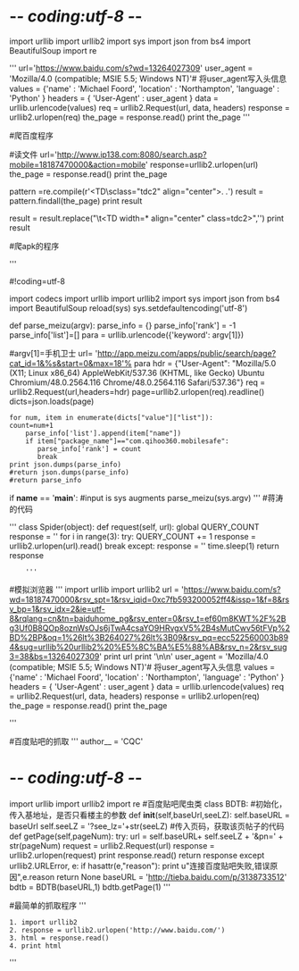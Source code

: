 # -*- coding:utf-8 -*-
import urllib
import urllib2
import sys 
import json
from bs4 import BeautifulSoup
import re

'''
url='https://www.baidu.com/s?wd=13264027309'
user_agent = 'Mozilla/4.0 (compatible; MSIE 5.5; Windows NT)'# 将user_agent写入头信息
values = {'name' : 'Michael Foord',
          'location' : 'Northampton',
          'language' : 'Python' }
headers = { 'User-Agent' : user_agent }
data = urllib.urlencode(values)
req = urllib2.Request(url, data, headers)
response = urllib2.urlopen(req)
the_page = response.read()
print the_page
'''

#爬百度程序



#读文件
url='http://www.ip138.com:8080/search.asp?mobile=18187470000&action=mobile'
response=urllib2.urlopen(url)
the_page = response.read()
print the_page


pattern =re.compile(r'<TD\sclass="tdc2" align="center">.*&nbsp;.*</TD>')
result = pattern.findall(the_page)
print result

result = result.replace("\t<TD width=* align=\"center\" class=tdc2>",'')
print result


#爬apk的程序

'''

#!coding=utf-8

import codecs
import urllib
import urllib2
import sys 
import json
from bs4 import BeautifulSoup
reload(sys)
sys.setdefaultencoding('utf-8')

def parse_meizu(argv):
    parse_info = {}
    parse_info['rank'] = -1
    parse_info['list']=[]
    para =  urllib.urlencode({'keyword': argv[1]})

    
#argv[1]=手机卫士
    url= 'http://app.meizu.com/apps/public/search/page?cat_id=1&%s&start=0&max=18'% para
    hdr = {"User-Agent": "Mozilla/5.0 (X11; Linux x86_64) AppleWebKit/537.36 (KHTML, like Gecko) Ubuntu Chromium/48.0.2564.116 Chrome/48.0.2564.116 Safari/537.36"}
    req = urllib2.Request(url,headers=hdr)
    page=urllib2.urlopen(req).readline()
    dicts=json.loads(page)
    
    for num, item in enumerate(dicts["value"]["list"]):
	count=num+1
        parse_info['list'].append(item["name"])
        if item["package_name"]=="com.qihoo360.mobilesafe":
           parse_info['rank'] = count
           break 
    print json.dumps(parse_info)
    #return json.dumps(parse_info)
    #return parse_info
    

if __name__ == '__main__':
#input is sys augments
    parse_meizu(sys.argv)
'''
#蒋涛的代码


'''
class Spider(object):
    def request(self, url):
        global QUERY_COUNT
        response = ''
        for i in range(3):
            try:
                QUERY_COUNT += 1
                response = urllib2.urlopen(url).read()
                break
            except:
                response = ''
                time.sleep(1)
        return response


        '''

#模拟浏览器
'''
import urllib
import urllib2
url = 'https://www.baidu.com/s?wd=18187470000&rsv_spt=1&rsv_iqid=0xc7fb593200052ff4&issp=1&f=8&rsv_bp=1&rsv_idx=2&ie=utf-8&rqlang=cn&tn=baiduhome_pg&rsv_enter=0&rsv_t=ef60m8KWT%2F%2Bg3Uf0B8QOp8oznWsOJs6jTwA4csaYO9HRvgxV5%2B4sMutCwv56tFVp%2BD%2BP&oq=1%26lt%3B264027%26lt%3B09&rsv_pq=ecc522560003b894&sug=urllib%20urllib2%20%E5%8C%BA%E5%88%AB&rsv_n=2&rsv_sug3=38&bs=13264027309'
print url
print '\n\n'
user_agent = 'Mozilla/4.0 (compatible; MSIE 5.5; Windows NT)'# 将user_agent写入头信息
values = {'name' : 'Michael Foord',
          'location' : 'Northampton',
          'language' : 'Python' }
headers = { 'User-Agent' : user_agent }
data = urllib.urlencode(values)
req = urllib2.Request(url, data, headers)
response = urllib2.urlopen(req)
the_page = response.read()
print the_page

'''

#百度贴吧的抓取
'''
author__ = 'CQC'
# -*- coding:utf-8 -*-
import urllib
import urllib2
import re
#百度贴吧爬虫类
class BDTB:
#初始化，传入基地址，是否只看楼主的参数
def __init__(self,baseUrl,seeLZ):
self.baseURL = baseUrl
self.seeLZ = '?see_lz='+str(seeLZ)
#传入页码，获取该页帖子的代码
def getPage(self,pageNum):
try:
url = self.baseURL+ self.seeLZ + '&pn=' + str(pageNum)
request = urllib2.Request(url)
response = urllib2.urlopen(request)
print response.read()
return response
except urllib2.URLError, e:
if hasattr(e,"reason"):
print u"连接百度贴吧失败,错误原因",e.reason
return None
baseURL = 'http://tieba.baidu.com/p/3138733512'
bdtb = BDTB(baseURL,1)
bdtb.getPage(1)
'''

#最简单的抓取程序
'''

	1. import urllib2  
	2. response = urllib2.urlopen('http://www.baidu.com/')  
	3. html = response.read()  
	4. print html 

'''


